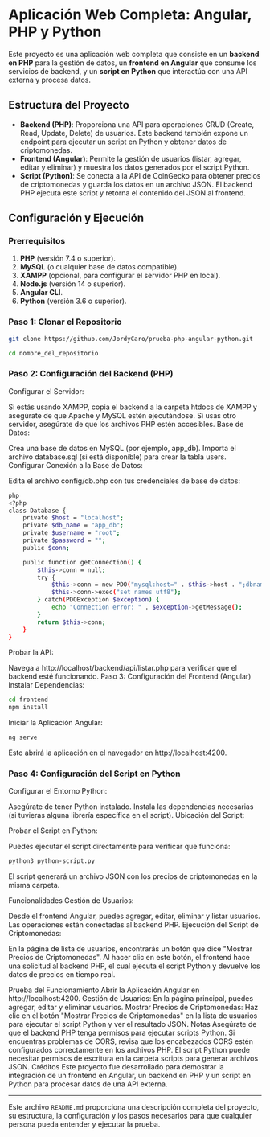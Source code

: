# Aplicación Web Completa: Angular, PHP y Python

Este proyecto es una aplicación web completa que consiste en un **backend en PHP** para la gestión de datos, un **frontend en Angular** que consume los servicios de backend, y un **script en Python** que interactúa con una API externa y procesa datos.

## Estructura del Proyecto

- **Backend (PHP)**: Proporciona una API para operaciones CRUD (Create, Read, Update, Delete) de usuarios. Este backend también expone un endpoint para ejecutar un script en Python y obtener datos de criptomonedas.
- **Frontend (Angular)**: Permite la gestión de usuarios (listar, agregar, editar y eliminar) y muestra los datos generados por el script Python.
- **Script (Python)**: Se conecta a la API de CoinGecko para obtener precios de criptomonedas y guarda los datos en un archivo JSON. El backend PHP ejecuta este script y retorna el contenido del JSON al frontend.

## Configuración y Ejecución

### Prerrequisitos

1. **PHP** (versión 7.4 o superior).
2. **MySQL** (o cualquier base de datos compatible).
3. **XAMPP** (opcional, para configurar el servidor PHP en local).
4. **Node.js** (versión 14 o superior).
5. **Angular CLI**.
6. **Python** (versión 3.6 o superior).

### Paso 1: Clonar el Repositorio

```bash
git clone https://github.com/JordyCaro/prueba-php-angular-python.git
```
```bash
cd nombre_del_repositorio
```
### Paso 2: Configuración del Backend (PHP)
Configurar el Servidor:

Si estás usando XAMPP, copia el backend a la carpeta htdocs de XAMPP y asegúrate de que Apache y MySQL estén ejecutándose.
Si usas otro servidor, asegúrate de que los archivos PHP estén accesibles.
Base de Datos:

Crea una base de datos en MySQL (por ejemplo, app_db).
Importa el archivo database.sql (si está disponible) para crear la tabla users.
Configurar Conexión a la Base de Datos:

Edita el archivo config/db.php con tus credenciales de base de datos:

```bash
php
<?php
class Database {
    private $host = "localhost";
    private $db_name = "app_db";
    private $username = "root";
    private $password = "";
    public $conn;

    public function getConnection() {
        $this->conn = null;
        try {
            $this->conn = new PDO("mysql:host=" . $this->host . ";dbname=" . $this->db_name, $this->username, $this->password);
            $this->conn->exec("set names utf8");
        } catch(PDOException $exception) {
            echo "Connection error: " . $exception->getMessage();
        }
        return $this->conn;
    }
}
```
Probar la API:

Navega a http://localhost/backend/api/listar.php para verificar que el backend esté funcionando.
Paso 3: Configuración del Frontend (Angular)
Instalar Dependencias:

```bash
cd frontend
npm install
```
Iniciar la Aplicación Angular:

```bash
ng serve 
```
Esto abrirá la aplicación en el navegador en http://localhost:4200.

### Paso 4: Configuración del Script en Python
Configurar el Entorno Python:

Asegúrate de tener Python instalado.
Instala las dependencias necesarias (si tuvieras alguna librería específica en el script).
Ubicación del Script:

Probar el Script en Python:

Puedes ejecutar el script directamente para verificar que funciona:

```bash
python3 python-script.py
```
El script generará un archivo JSON con los precios de criptomonedas en la misma carpeta.

Funcionalidades
Gestión de Usuarios:

Desde el frontend Angular, puedes agregar, editar, eliminar y listar usuarios. Las operaciones están conectadas al backend PHP.
Ejecución del Script de Criptomonedas:

En la página de lista de usuarios, encontrarás un botón que dice "Mostrar Precios de Criptomonedas". Al hacer clic en este botón, el frontend hace una solicitud al backend PHP, el cual ejecuta el script Python y devuelve los datos de precios en tiempo real.

Prueba del Funcionamiento
Abrir la Aplicación Angular en http://localhost:4200.
Gestión de Usuarios:
En la página principal, puedes agregar, editar y eliminar usuarios.
Mostrar Precios de Criptomonedas:
Haz clic en el botón "Mostrar Precios de Criptomonedas" en la lista de usuarios para ejecutar el script Python y ver el resultado JSON.
Notas
Asegúrate de que el backend PHP tenga permisos para ejecutar scripts Python.
Si encuentras problemas de CORS, revisa que los encabezados CORS estén configurados correctamente en los archivos PHP.
El script Python puede necesitar permisos de escritura en la carpeta scripts para generar archivos JSON.
Créditos
Este proyecto fue desarrollado para demostrar la integración de un frontend en Angular, un backend en PHP y un script en Python para procesar datos de una API externa.

---

Este archivo `README.md` proporciona una descripción completa del proyecto, su estructura, la configuración y los pasos necesarios para que cualquier persona pueda entender y ejecutar la prueba.

